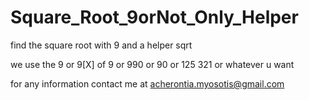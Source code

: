 # Square_Root_9orNot_Only_Helper
find the square root with 9 and a helper sqrt

we use the 9 or 9[X] of 9 or 990 or 90 or 125 321 or whatever u want 

for any information contact me at acherontia.myosotis@gmail.com
